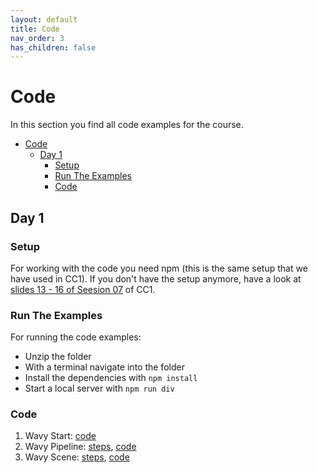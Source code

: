 ```yaml
---
layout: default
title: Code
nav_order: 3
has_children: false
---
```


# Code

In this section you find all code examples for the course.

* [Code](#code)
    * [Day 1](#day-1)
        * [Setup](#setup)
        * [Run The Examples](#run-the-examples)
        * [Code](#code-1)


## Day 1

### Setup

For working with the code you need npm (this is the same setup that we have used in CC1). If you don't have the setup anymore, have a look at [slides 13 - 16 of Seesion 07](https://ctechfilmuniversity.github.io/lecture_ws2324_creative_coding_1/03_slides/cc1_ws2324_07_slides.html#44) of CC1. 

### Run The Examples

For running the code examples:

* Unzip the folder
* With a terminal navigate into the folder 
* Install the dependencies with `npm install`
* Start a local server with `npm run div`

### Code

1. Wavy Start: [code](./01_wavy_start/wavy_start_code.zip)
2. Wavy Pipeline: [steps](./02_wavy_pipeline/wavy_pipeline_steps.md), [code](./02_wavy_pipeline/wavy_pipeline_code.zip)
3. Wavy Scene: [steps](./03_wavy/wavy_steps.md), [code](./03_wavy/wavy_steps_code.zip)